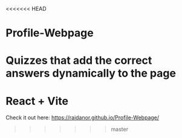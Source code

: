 <<<<<<< HEAD
# Profile-Webpage
Quizzes that add the correct answers dynamically to the page
=======
# React + Vite

Check it out here:
https://raidanor.github.io/Profile-Webpage/

>>>>>>> master

